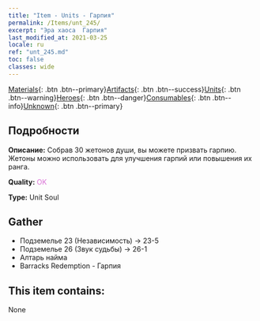 ```yaml
---
title: "Item - Units - Гарпия"
permalink: /Items/unt_245/
excerpt: "Эра хаоса  Гарпия"
last_modified_at: 2021-03-25
locale: ru
ref: "unt_245.md"
toc: false
classes: wide
---
```

 [Materials](/ru/Items/){: .btn .btn--primary}[Artifacts](/ru/Items/Artifacts/){: .btn .btn--success}[Units](/ru/Items/Units/){: .btn .btn--warning}[Heroes](/ru/Items/Heroes/){: .btn .btn--danger}[Consumables](/ru/Items/Consumables/){: .btn .btn--info}[Unknown](/ru/Items/Unknown/){: .btn .btn--primary}

## Подробности
 **Описание:** Собрав 30 жетонов души, вы можете призвать гарпию. Жетоны можно использовать для улучшения гарпий или повышения их ранга.

 **Quality:** <span style="color: #DA70D6">OK</span>

 **Type:** Unit Soul

## Gather

*    Подземелье 23 (Независимость) -> 23-5 
*    Подземелье 26 (Звук судьбы) -> 26-1 
*    Алтарь найма 
*    Barracks Redemption - Гарпия 

## This item contains:

  None

